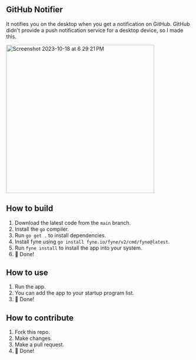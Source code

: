 ## GitHub Notifier
It notifies you on the desktop when you get a notification on GitHub. GitHub didn't provide a push notification service for a desktop device, so I made this.

<img width="402" alt="Screenshot 2023-10-18 at 6 29 21 PM" src="https://github.com/Utsav-Ladani/GitHub-Notifier/assets/55320836/47d20ca7-b5fe-42c9-a245-69a4daf9afe0">

## How to build
1. Download the latest code from the `main` branch.
2. Install the `go` compiler.
3. Run `go get .` to install dependencies.
4. Install fyne using `go install fyne.io/fyne/v2/cmd/fyne@latest`.
5. Run `fyne install` to install the app into your system.
6. 🎉 Done!

## How to use
1. Run the app.
2. You can add the app to your startup program list.
3. 🎉 Done!

## How to contribute
1. Fork this repo.
2. Make changes.
3. Make a pull request.
4. 🎉 Done!
